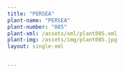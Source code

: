 ```yaml
---
title: "PERSEA"
plant-name: "PERSEA"
plant-number: "085"
plant-xml: /assets/xml/plant085.xml
plant-img: /assets/img/plant085.jpg
layout: single-xml


---
```

